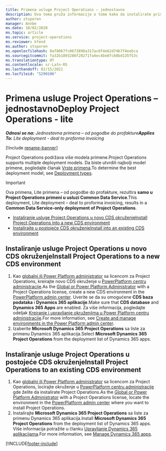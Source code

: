 ```yaml
---
title: Primena usluge Project Operations – jednostavno
description: Ova tema pruža informacije o tome kako da instalirate primenu usluge Project Operations Lite – od pogodbe do profakture.
author: stsporen
manager: Annbe
ms.date: 10/02/2020
ms.topic: article
ms.service: project-operations
ms.reviewer: kfend
ms.author: stsporen
ms.openlocfilehash: 0af8067fc0673890a317ac6f4e62d74b7f4eebca
ms.sourcegitcommit: fa32b1893286f20271fa4ec4be8fc68bd135f53c
ms.translationtype: HT
ms.contentlocale: sr-Latn-RS
ms.lasthandoff: 02/15/2021
ms.locfileid: "5290106"
---
```

# <a name="deploy-project-operations---lite"></a><span data-ttu-id="bcf10-103">Primena usluge Project Operations – jednostavno</span><span class="sxs-lookup"><span data-stu-id="bcf10-103">Deploy Project Operations - lite</span></span>

<span data-ttu-id="bcf10-104">_**Odnosi se na:** Jednostavna primena – od pogodbe do profakture_</span><span class="sxs-lookup"><span data-stu-id="bcf10-104">_**Applies To:** Lite deployment - deal to proforma invoicing_</span></span>

[!include [rename-banner](~/includes/cc-data-platform-banner.md)]

<span data-ttu-id="bcf10-105">Project Operations podržava više modela primene.</span><span class="sxs-lookup"><span data-stu-id="bcf10-105">Project Operations supports multiple deployment models.</span></span> <span data-ttu-id="bcf10-106">Da biste utvrdili najbolji model primene, pogledajte članak [Vrste primena](determine-deployment-type.md).</span><span class="sxs-lookup"><span data-stu-id="bcf10-106">To determine the best deployment model, see [Deployment types](determine-deployment-type.md).</span></span>


> [!IMPORTANT]
> <span data-ttu-id="bcf10-107">Ova primena, Lite primena – od pogodbe do profakture, rezultira **samo u Project Operations primeni u usluzi Common Data Service**.</span><span class="sxs-lookup"><span data-stu-id="bcf10-107">This deployment, Lite deployment – deal to proforma invoicing, results in a **Common Data Service-only deployment of Project Operations**.</span></span>

- [<span data-ttu-id="bcf10-108">Instaliranje usluge Project Operations u novo CDS okruženje</span><span class="sxs-lookup"><span data-stu-id="bcf10-108">Install Project Operations into a new CDS environment</span></span>](#new)
- [<span data-ttu-id="bcf10-109">Instalirajte u postojeće CDS okruženje</span><span class="sxs-lookup"><span data-stu-id="bcf10-109">Install into an existing CDS environment</span></span>](#existing)



## <a name="install-project-operations-to-a-new-cds-environment"></a><a name="new"></a><span data-ttu-id="bcf10-110">Instaliranje usluge Project Operations u novo CDS okruženje</span><span class="sxs-lookup"><span data-stu-id="bcf10-110">Install Project Operations to a new CDS environment</span></span>

1. <span data-ttu-id="bcf10-111">Kao [globalni ili Power Platform administrator](https://docs.microsoft.com/power-platform/admin/global-service-administrators-can-administer-without-license) sa licencom za Project Operations, kreirajte novo CDS okruženje u [PowerPlatform centru administracije](https://admin.powerplatform.com).</span><span class="sxs-lookup"><span data-stu-id="bcf10-111">As the [Global or Power Platform Administrator](https://docs.microsoft.com/power-platform/admin/global-service-administrators-can-administer-without-license) with a Project Operations license, create a new CDS environment in the [PowerPlatform admin center](https://admin.powerplatform.com).</span></span> <span data-ttu-id="bcf10-112">Uverite se da su omogućene **CDS baza podataka** i **Dynamics 365 aplikacije**.</span><span class="sxs-lookup"><span data-stu-id="bcf10-112">Make sure that **CDS database** and **Dynamics 365 Apps** are enabled.</span></span> <span data-ttu-id="bcf10-113">Za više informacija, pogledajte odeljak [Kreiranje i upravljanje okruženjima u Power Platform centru administracije](https://docs.microsoft.com/power-platform/admin/create-environment#create-an-environment-in-the-power-platform-admin-center).</span><span class="sxs-lookup"><span data-stu-id="bcf10-113">For more information, see [Create and manage environments in the Power Platform admin center](https://docs.microsoft.com/power-platform/admin/create-environment#create-an-environment-in-the-power-platform-admin-center).</span></span>
2. <span data-ttu-id="bcf10-114">Izaberite **Microsoft Dynamics 365 Project Operations** sa liste za primenu Dynamics 365 aplikacija.</span><span class="sxs-lookup"><span data-stu-id="bcf10-114">Select **Microsoft Dynamics 365 Project Operations** from the deployment list of Dynamics 365 apps.</span></span>


## <a name="install-project-operations-to-an-existing-cds-environment"></a><a name="existing"></a><span data-ttu-id="bcf10-115">Instaliranje usluge Project Operations u postojeće CDS okruženje</span><span class="sxs-lookup"><span data-stu-id="bcf10-115">Install Project Operations to an existing CDS environment</span></span>

1. <span data-ttu-id="bcf10-116">Kao [globalni ili Power Platform administrator](https://docs.microsoft.com/power-platform/admin/global-service-administrators-can-administer-without-license) sa licencom za Project Operations, locirajte okruženje u [PowerPlatform centru administracije](https://admin.powerplatform.com) gde želite da instalirate Project Operations.</span><span class="sxs-lookup"><span data-stu-id="bcf10-116">As the [Global or Power Platform Administrator](https://docs.microsoft.com/power-platform/admin/global-service-administrators-can-administer-without-license) with a Project Operations license, locate the environment in the [PowerPlatform admin center](https://admin.powerplatform.com) where you want to install Project Operations.</span></span>
2. <span data-ttu-id="bcf10-117">Instalirajte **Microsoft Dynamics 365 Project Operations** sa liste za primenu Dynamics 365 aplikacija.</span><span class="sxs-lookup"><span data-stu-id="bcf10-117">Install **Microsoft Dynamics 365 Project Operations** from the deployment list of Dynamics 365 apps.</span></span> <span data-ttu-id="bcf10-118">Više informacija potražite u članku [Upravljanje Dynamics 365 aplikacijama](https://docs.microsoft.com/power-platform/admin/manage-apps).</span><span class="sxs-lookup"><span data-stu-id="bcf10-118">For more information, see [Manage Dynamics 365 apps](https://docs.microsoft.com/power-platform/admin/manage-apps).</span></span>




[!INCLUDE[footer-include](../includes/footer-banner.md)]